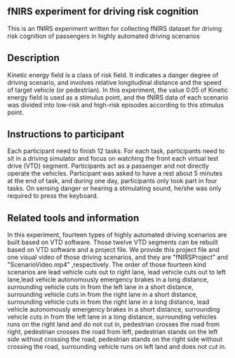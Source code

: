 ## fNIRS experiment for driving risk cognition 

This is an  fNIRS experiment written for collecting fNIRS dataset for driving risk cognition of passengers in highly
automated driving scenarios

## Description

Kinetic energy field is a class of risk field. It indicates a danger degree of driving scenario, and involves relative longitudinal distance and the speed of target vehicle (or pedestrian). In this experiment, the value 0.05 of Kinetic energy field is used as a stimulus point, and the fNIRS data of each scenario was divided into low-risk and high-risk episodes according to this stimulus point.

## Instructions to participant

Each participant need to finish 12 tasks. For each task, participants need to sit in a driving simulator and focus on watching the front each virtual test drive (VTD) segment. Participants act as a passenger and not directly operate the vehicles. Participant was asked to have a rest about 5 minutes at the end of task, and during one day, participants only took part in four tasks. On sensing danger or hearing a stimulating sound, he/she was  only required to press the keyboard.

## Related tools and information
In this experiment, fourteen types of highly automated driving scenarios are built based on VTD software. Those twelve VTD segments can be rebuilt based on VTD software and a project file. We provide this project file and one visual video of those driving scenarios, and they are  "fNIRSProject" and "ScenarioVideo.mp4” ,respectively. The order of those fourteen kind scenarios are lead vehicle cuts out to right lane, lead vehicle cuts out to left lane,lead vehicle autonomously emergency brakes in a long distance, surrounding vehicle cuts in from the left lane in a short distance, surrounding vehicle cuts in from the right lane in a short distance, surrounding vehicle cuts in from the right lane in a long distance, lead vehicle autonomously emergency brakes in a short distance, surrounding vehicle cuts in from the left lane in a long distance, surrounding vehicles runs on the right land and do not cut in, pedestrian crosses the road from right, pedestrian crosses the road from left, pedestrian stands on the left side without crossing the road,
pedestrian stands on the right side without crossing the road, surrounding vehicle runs on left land and does not cut in.